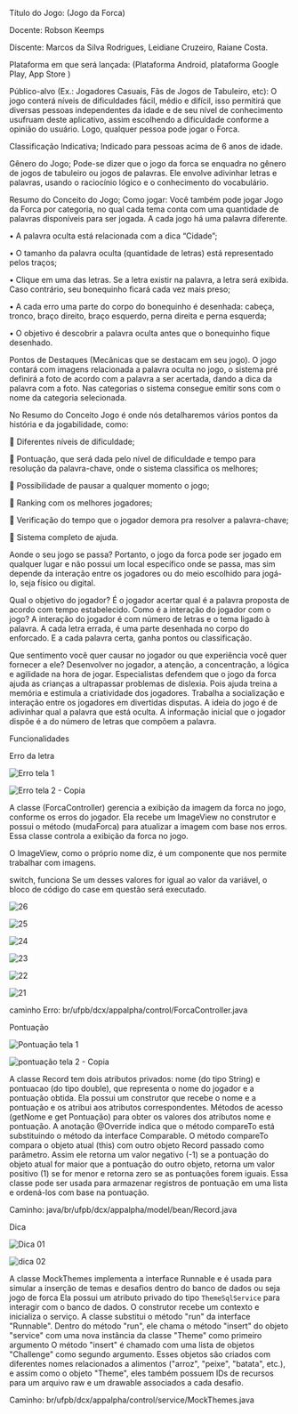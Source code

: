Título do Jogo: (Jogo da Forca)

Docente: Robson Keemps

Discente: Marcos da Silva Rodrigues, Leidiane Cruzeiro, Raiane Costa.

Plataforma em que será lançada:
(Plataforma Android, plataforma Google Play, App Store )

Público-alvo (Ex.: Jogadores Casuais, Fãs de Jogos de Tabuleiro, etc):
O jogo conterá níveis de dificuldades fácil, médio e difícil, isso permitirá que
diversas pessoas independentes da idade e de seu nível de conhecimento usufruam
deste aplicativo, assim escolhendo a dificuldade conforme a opinião do usuário.
 Logo, qualquer pessoa pode jogar o Forca.
 
Classificação Indicativa;
Indicado para pessoas acima de 6 anos de idade.

Gênero do Jogo;
Pode-se dizer que o jogo da forca se enquadra no gênero de jogos de
tabuleiro ou jogos de palavras. Ele envolve adivinhar letras e palavras, usando o
raciocínio lógico e o conhecimento do vocabulário.

Resumo do Conceito do Jogo;
Como jogar:
Você também pode jogar Jogo da Forca por categoria, no qual cada tema
conta com uma quantidade de palavras disponíveis para ser jogada. A cada jogo há
uma palavra diferente.

• A palavra oculta está relacionada com a dica “Cidade”;

• O tamanho da palavra oculta (quantidade de letras) está representado pelos
traços;

• Clique em uma das letras. Se a letra existir na palavra, a letra será exibida.
Caso contrário, seu bonequinho ficará cada vez mais preso;

• A cada erro uma parte do corpo do bonequinho é desenhada: cabeça, tronco,
braço direito, braço esquerdo, perna direita e perna esquerda;

• O objetivo é descobrir a palavra oculta antes que o bonequinho fique
desenhado.

Pontos de Destaques (Mecânicas que se destacam em seu jogo).
O jogo contará com imagens relacionada a palavra oculta no jogo, o sistema
pré definirá a foto de acordo com a palavra a ser acertada, dando a dica da palavra
com a foto.
Nas categorias o sistema consegue emitir sons com o nome da categoria
selecionada.

No Resumo do Conceito Jogo é onde nós detalharemos vários pontos da
história e da jogabilidade, como:

 Diferentes níveis de dificuldade;

 Pontuação, que será dada pelo nível de dificuldade e tempo para resolução da
palavra-chave, onde o sistema classifica os melhores;

 Possibilidade de pausar a qualquer momento o jogo;

 Ranking com os melhores jogadores;

 Verificação do tempo que o jogador demora pra resolver a palavra-chave;

 Sistema completo de ajuda.

Aonde o seu jogo se passa?
Portanto, o jogo da forca pode ser jogado em qualquer lugar e não possui um
local específico onde se passa, mas sim depende da interação entre os jogadores
ou do meio escolhido para jogá-lo, seja físico ou digital.

 Qual o objetivo do jogador?
É o jogador acertar qual é a palavra proposta de acordo com tempo estabelecido.
Como é a interação do jogador com o jogo?
A interação do jogador é com número de letras e o tema ligado à palavra. A
cada letra errada, é uma parte desenhada no corpo do enforcado. E a cada palavra
certa, ganha pontos ou classificação.

 Que sentimento você quer causar no jogador ou que experiência você quer
fornecer a ele?
Desenvolver no jogador, a atenção, a concentração, a lógica e agilidade na
hora de jogar. Especialistas defendem que o jogo da forca ajuda as crianças a
ultrapassar problemas de dislexia. Pois ajuda treina a memória e estimula a
criatividade dos jogadores. Trabalha a socialização e interação entre os jogadores
em divertidas disputas. A ideia do jogo é de adivinhar qual a palavra que está oculta.
A informação inicial que o jogador dispõe é a do número de letras que compõem a
palavra.


Funcionalidades

Erro da letra

![Erro tela 1](https://github.com/marcosdasilvarodrigues/Jogo-Android-Studio/assets/105816659/89380153-e8fc-45d7-89d3-1db4ebdc34ac)

![Erro tela 2 - Copia](https://github.com/marcosdasilvarodrigues/Jogo-Android-Studio/assets/105816659/177900ea-dff9-46e1-b67f-134d895a62d7)

A classe (ForcaController) gerencia a exibição da imagem da forca no jogo, conforme os erros do jogador. Ela recebe um ImageView no construtor e possui o método (mudaForca) para atualizar a imagem com base nos erros. Essa classe controla a exibição da forca no jogo.

O ImageView, como o próprio nome diz, é um componente que nos permite trabalhar com imagens.

switch, funciona Se um desses valores for igual ao valor da variável, o bloco de código do case em questão será executado.



![26](https://github.com/marcosdasilvarodrigues/Jogo-Android-Studio/assets/105816659/c0265668-d36b-4041-902b-c7eb01f2f919)

![25](https://github.com/marcosdasilvarodrigues/Jogo-Android-Studio/assets/105816659/2501fa8b-6c4e-48fb-9b6d-d527347674d5)

![24](https://github.com/marcosdasilvarodrigues/Jogo-Android-Studio/assets/105816659/ae7d307c-2227-4234-b4c5-2f0aa3361d05)

![23](https://github.com/marcosdasilvarodrigues/Jogo-Android-Studio/assets/105816659/2d03194e-f512-4be0-8226-ad245084b603)

![22](https://github.com/marcosdasilvarodrigues/Jogo-Android-Studio/assets/105816659/135fec3c-9922-4092-a5e3-76408fc1e55d)

![21](https://github.com/marcosdasilvarodrigues/Jogo-Android-Studio/assets/105816659/203f8428-2f6f-4623-b8da-542f338e5341)



caminho Erro: br/ufpb/dcx/appalpha/control/ForcaController.java





Pontuação

![Pontuação tela 1](https://github.com/marcosdasilvarodrigues/Jogo-Android-Studio/assets/105816659/e59dae50-6fb3-4340-8a3c-22690fd101f1)



![pontuação tela 2 - Copia](https://github.com/marcosdasilvarodrigues/Jogo-Android-Studio/assets/105816659/40e47aab-a123-40a0-8647-623426ce79fe)

A classe Record tem dois atributos privados: nome (do tipo String) e pontuacao (do tipo double),
que representa o nome do jogador e a pontuação obtida. Ela possui um construtor que recebe o nome e a pontuação e os atribui aos atributos correspondentes.
Métodos de acesso (getNome e get Pontuação) para obter os valores dos atributos nome e pontuação.
A anotação @Override indica que o método compareTo está substituindo o método da interface Comparable.
O método compareTo compara o objeto atual (this) com outro objeto Record passado como parâmetro. Assim ele retorna um valor negativo (-1) se a pontuação do objeto atual for maior que a pontuação do outro objeto, retorna um valor positivo (1) se for menor e retorna zero se as pontuações forem iguais. Essa classe pode ser usada para armazenar registros de pontuação em uma lista e ordená-los com base na pontuação.

Caminho: java/br/ufpb/dcx/appalpha/model/bean/Record.java







Dica




![Dica 01](https://github.com/marcosdasilvarodrigues/Jogo-Android-Studio/assets/105816659/81e40465-7fc2-4efd-acb8-1b2323c530ef)




![dica 02](https://github.com/marcosdasilvarodrigues/Jogo-Android-Studio/assets/105816659/7c7f7463-7e0a-4131-927f-1edcbe1822c8)

A classe MockThemes implementa a interface Runnable e é usada para simular a inserção de temas e desafios dentro do banco de dados ou seja jogo de forca
Ela possui um atributo privado do tipo `ThemeSqlService` para interagir com o banco de dados.
O construtor recebe um contexto e inicializa o serviço.
A classe substitui o método "run" da interface "Runnable". Dentro do método "run", ele chama o método "insert" do objeto "service" com uma nova instância da classe "Theme" como primeiro argumento
O método "insert" é chamado com uma lista de objetos "Challenge" como segundo argumento.
Esses objetos são criados com diferentes nomes relacionados a alimentos ("arroz", "peixe", "batata", etc.), e assim como o objeto "Theme", eles também possuem IDs de recursos para um arquivo raw e um drawable associados a cada desafio.



Caminho: br/ufpb/dcx/appalpha/control/service/MockThemes.java







